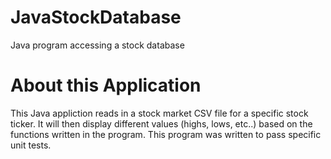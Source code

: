 # JavaStockDatabase
Java program accessing a stock database

# About this Application
This Java appliction reads in a stock market CSV file for a specific stock ticker. It will then display different values (highs, lows, etc..) based on the 
functions written in the program. This program was written to pass specific unit tests.
